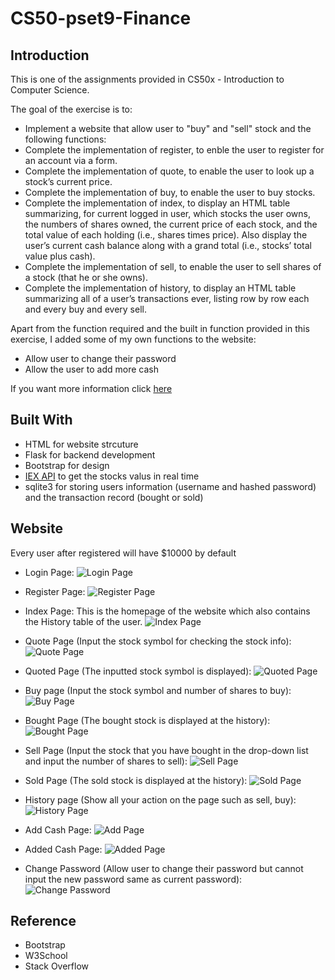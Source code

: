 # CS50-pset9-Finance

## Introduction
This is one of the assignments provided in CS50x - Introduction to Computer Science.

The goal of the exercise is to:

* Implement a website that allow user to "buy" and "sell" stock and the following functions:
* Complete the implementation of register, to enble the user to register for an account via a form.
* Complete the implementation of quote, to enable the user to look up a stock’s current price.
* Complete the implementation of buy, to enable the user to buy stocks.
* Complete the implementation of index, to display an HTML table summarizing, for current logged in user, which stocks the user owns, the numbers of shares owned, the current price of each stock, and the total value of each holding (i.e., shares times price). Also display the user’s current cash balance along with a grand total (i.e., stocks’ total value plus cash).
* Complete the implementation of sell, to enable the user to sell shares of a stock (that he or she owns).
* Complete the implementation of history, to display an HTML table summarizing all of a user’s transactions ever, listing row by row each and every buy and every sell.

Apart from the function required and the built in function provided in this exercise, I  added some of my own functions to the website:

* Allow user to change their password
* Allow the user to add more cash

If you want more information click [here](https://cs50.harvard.edu/x/2023/psets/9/finance/)

## Built With
* HTML for website strcuture
* Flask for backend development
* Bootstrap for design
* [IEX API](https://iexcloud.io/) to get the stocks valus in real time
* sqlite3 for storing users information (username and hashed password) and the transaction record (bought or sold)

## Website
Every user after registered will have $10000 by default

* Login Page:
![Login Page](/CS50%20finance%20Screenshot/LogIn.png)

* Register Page:
![Register Page](/CS50%20finance%20Screenshot/Register.png)

* Index Page:
  This is the homepage of the website which also contains the History table of the user.
![Index Page](/CS50%20finance%20Screenshot/Index.png)

* Quote Page (Input the stock symbol for checking the stock info): 
![Quote Page](/CS50%20finance%20Screenshot/Quote.png)

* Quoted Page (The inputted stock symbol is displayed):
![Quoted Page](/CS50%20finance%20Screenshot/Quoted.png)

* Buy page (Input the stock symbol and number of shares to buy):
![Buy Page](/CS50%20finance%20Screenshot/Buy.png)

* Bought Page (The bought stock is displayed at the history):
![Bought Page](/CS50%20finance%20Screenshot/Bought.png)

* Sell Page (Input the stock that you have bought in the drop-down list and input the number of shares to sell): 
![Sell Page](/CS50%20finance%20Screenshot/Sell.png)

* Sold Page (The sold stock is displayed at the history):
![Sold Page](/CS50%20finance%20Screenshot/Sold.png)

* History page (Show all your action on the page such as sell, buy): 
![History Page](/CS50%20finance%20Screenshot/History.png)

* Add Cash Page: 
![Add Page](/CS50%20finance%20Screenshot/Add.png)

* Added Cash Page:
![Added Page](/CS50%20finance%20Screenshot/Added.png)

* Change Password (Allow user to change their password but cannot input the new password same as current password): 
![Change Password](/CS50%20finance%20Screenshot/ChangePassword.png)

## Reference
* Bootstrap
* W3School
* Stack Overflow
